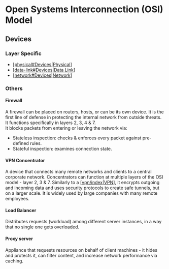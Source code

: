 # Open Systems Interconnection (OSI) Model

## Devices

### Layer Specific

- [[physical#Devices|Physical]]
- [[data-link#Devices|Data Link]]
- [[network#Devices|Network]]

### Others

#### Firewall

A firewall can be placed on routers, hosts, or can be its own device. It is the first line of defense in protecting the internal network from outside threats. It functions specifically in layers 2, 3, 4 & 7.  
It blocks packets from entering or leaving the network via:
- Stateless inspection: checks & enforces every packet against pre-defined rules.
- Stateful inspection: examines connection state.

#### VPN Concentrator

A device that connects many remote networks and clients to a central corporate network. Concentrators can function at multiple layers of the OSI model - layer 2, 3 & 7. Similarly to a [[vpn/index|VPN]], it encrypts outgoing and incoming data and uses security protocols to create safe tunnels, but on a larger scale. It is widely used by large companies with many remote employees.

#### Load Balancer

Distributes requests (workload) among different server instances, in a way that no single one gets overloaded.

#### Proxy server

Appliance that requests resources on behalf of client machines - it hides and protects it, can filter content, and increase network performance via caching.

[//begin]: # "Autogenerated link references for markdown compatibility"
[physical#Devices|Physical]: layers/physical.md "Physical"
[data-link#Devices|Data Link]: layers/data-link.md "Data Link"
[network#Devices|Network]: layers/network.md "Network"
[vpn/index|VPN]: ../vpn/index.md "Virtual Private Network (VPN)"
[//end]: # "Autogenerated link references"
